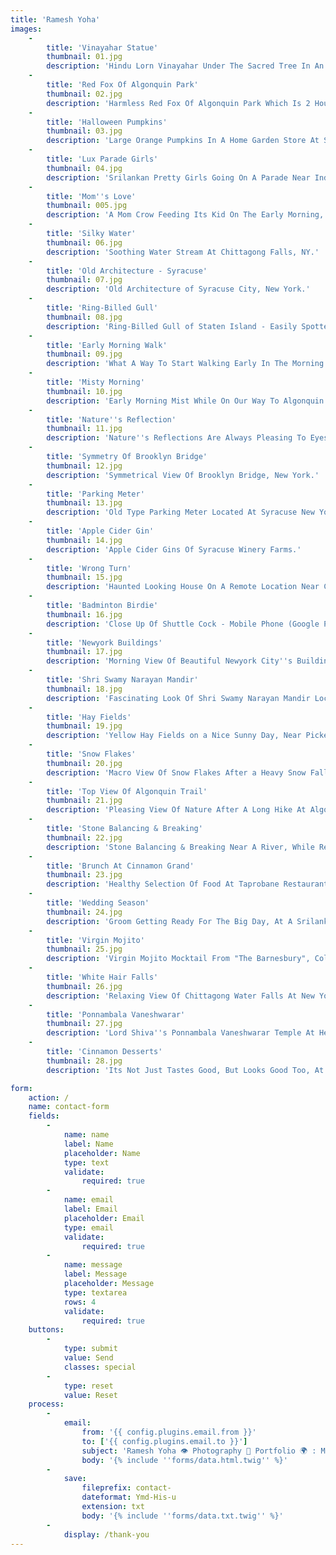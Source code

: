 ```yaml
---
title: 'Ramesh Yoha'
images:
    -
        title: 'Vinayahar Statue'
        thumbnail: 01.jpg
        description: 'Hindu Lorn Vinayahar Under The Sacred Tree In An Autism School Located At Dehiwela.'
    -
        title: 'Red Fox Of Algonquin Park'
        thumbnail: 02.jpg
        description: 'Harmless Red Fox Of Algonquin Park Which Is 2 Hour Away From Toronto.'
    -
        title: 'Halloween Pumpkins'
        thumbnail: 03.jpg
        description: 'Large Orange Pumpkins In A Home Garden Store At Syracuse,NY.'
    -
        title: 'Lux Parade Girls'
        thumbnail: 04.jpg
        description: 'Srilankan Pretty Girls Going On A Parade Near Independence Square Arcade.'
    -
        title: 'Mom''s Love'
        thumbnail: 005.jpg
        description: 'A Mom Crow Feeding Its Kid On The Early Morning, At Wellawatte Beach.'
    -
        title: 'Silky Water'
        thumbnail: 06.jpg
        description: 'Soothing Water Stream At Chittagong Falls, NY.'
    -
        title: 'Old Architecture - Syracuse'
        thumbnail: 07.jpg
        description: 'Old Architecture of Syracuse City, New York.'
    -
        title: 'Ring-Billed Gull'
        thumbnail: 08.jpg
        description: 'Ring-Billed Gull of Staten Island - Easily Spotted From The Ferry To Staten Island.'
    -
        title: 'Early Morning Walk'
        thumbnail: 09.jpg
        description: 'What A Way To Start Walking Early In The Morning With The Rising Sun at Arugambay.'
    -
        title: 'Misty Morning'
        thumbnail: 10.jpg
        description: 'Early Morning Mist While On Our Way To Algonquin Trails.'
    -
        title: 'Nature''s Reflection'
        thumbnail: 11.jpg
        description: 'Nature''s Reflections Are Always Pleasing To Eyes, At The Algonquin Trails.'
    -
        title: 'Symmetry Of Brooklyn Bridge'
        thumbnail: 12.jpg
        description: 'Symmetrical View Of Brooklyn Bridge, New York.'
    -
        title: 'Parking Meter'
        thumbnail: 13.jpg
        description: 'Old Type Parking Meter Located At Syracuse New York'
    -    
        title: 'Apple Cider Gin'
        thumbnail: 14.jpg
        description: 'Apple Cider Gins Of Syracuse Winery Farms.'
    -
        title: 'Wrong Turn'
        thumbnail: 15.jpg
        description: 'Haunted Looking House On A Remote Location Near Chittagong Falls.'
    -
        title: 'Badminton Birdie'
        thumbnail: 16.jpg
        description: 'Close Up Of Shuttle Cock - Mobile Phone (Google Pixel) Photography.'
    -
        title: 'Newyork Buildings'
        thumbnail: 17.jpg
        description: 'Morning View Of Beautiful Newyork City''s Buildings.'
    -
        title: 'Shri Swamy Narayan Mandir'
        thumbnail: 18.jpg
        description: 'Fascinating Look Of Shri Swamy Narayan Mandir Located At Brampton.'
    -
        title: 'Hay Fields'
        thumbnail: 19.jpg
        description: 'Yellow Hay Fields on a Nice Sunny Day, Near Pickering.'
    -
        title: 'Snow Flakes'
        thumbnail: 20.jpg
        description: 'Macro View Of Snow Flakes After a Heavy Snow Fall.'
    -
        title: 'Top View Of Algonquin Trail'
        thumbnail: 21.jpg
        description: 'Pleasing View Of Nature After A Long Hike At Algonquin Park.'
    -
        title: 'Stone Balancing & Breaking'
        thumbnail: 22.jpg
        description: 'Stone Balancing & Breaking Near A River, While Relaxing On A Mid Of A Hike, Algonquin Trails.'
    -
        title: 'Brunch At Cinnamon Grand'
        thumbnail: 23.jpg
        description: 'Healthy Selection Of Food At Taprobane Restaurant Of Cinnamon Grand Hotel, Colombo'
    -    
        title: 'Wedding Season'
        thumbnail: 24.jpg
        description: 'Groom Getting Ready For The Big Day, At A Srilankan Christian Wedding.'
    -
        title: 'Virgin Mojito'
        thumbnail: 25.jpg
        description: 'Virgin Mojito Mocktail From "The Barnesbury", Colombo.'
    -
        title: 'White Hair Falls'
        thumbnail: 26.jpg
        description: 'Relaxing View Of Chittagong Water Falls At New York State.'
    -
        title: 'Ponnambala Vaneshwarar'
        thumbnail: 27.jpg
        description: 'Lord Shiva''s Ponnambala Vaneshwarar Temple At Heart Of The Colombo City.'
    -
        title: 'Cinnamon Desserts'
        thumbnail: 28.jpg
        description: 'Its Not Just Tastes Good, But Looks Good Too, At Taprobane - Cinnamon Grand.'

form:
    action: /
    name: contact-form
    fields:
        -
            name: name
            label: Name
            placeholder: Name
            type: text
            validate:
                required: true
        -
            name: email
            label: Email
            placeholder: Email
            type: email
            validate:
                required: true
        -
            name: message
            label: Message
            placeholder: Message
            type: textarea
            rows: 4
            validate:
                required: true
    buttons:
        -
            type: submit
            value: Send
            classes: special
        -
            type: reset
            value: Reset
    process:
        -
            email:
                from: '{{ config.plugins.email.from }}'
                to: ['{{ config.plugins.email.to }}']
                subject: 'Ramesh Yoha 👁️ Photography 📸 Portfolio 🌍 : Message from {{ form.value.name|e }}'
                body: '{% include ''forms/data.html.twig'' %}'
        -
            save:
                fileprefix: contact-
                dateformat: Ymd-His-u
                extension: txt
                body: '{% include ''forms/data.txt.twig'' %}'
        -
            display: /thank-you
---
```

